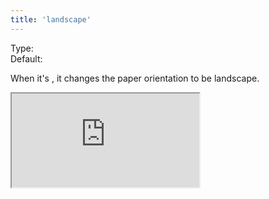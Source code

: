 ```yaml
---
title: 'landscape'
--- 
```


Type: <Type children='<boolean>'/><br/>
Default: <Type children='true'/>

When it's <Type children='true'/>, it changes the paper orientation to be landscape.

<Iframe src="https://cdn.microlink.io/docs/algolia.pdf" />

<MultiCodeEditor languages={mqlCode('https://www.algolia.com', { pdf: true, landscape: true })} />
